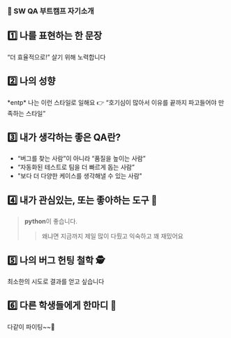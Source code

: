 ### 👋 SW QA 부트캠프 자기소개

## 1️⃣ 나를 표현하는 한 문장
“더 효율적으로!” 살기 위해 노력합니다


## 2️⃣ 나의 성향

\*entp*
나는 이런 스타일로 일해요 👉 “호기심이 많아서 이유를 끝까지 파고들어야 만족하는 스타일”



## 3️⃣ 내가 생각하는 좋은 QA란?
* “버그를 찾는 사람”이 아니라 “품질을 높이는 사람”
* “자동화된 테스트로 팀을 더 빠르게 돕는 사람”
* "보다 더 다양한 케이스를 생각해낼 수 있는 사람"


## 4️⃣ 내가 관심있는, 또는 좋아하는 도구 🧰

> **python**이 좋습니다.
>
>> 왜냐면 지금까지 제일 많이 다뤘고 익숙하고 꽤 재밌어요


## 5️⃣ 나의 버그 헌팅 철학 🕵️
최소한의 시도로 결과를 얻고 싶습니다


## 6️⃣ 다른 학생들에게 한마디 💬
 다같이 파이팅~~🙌
